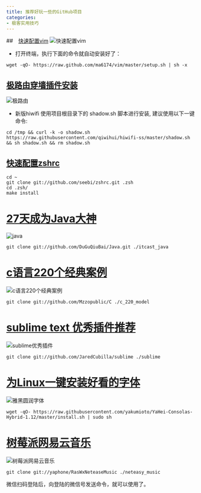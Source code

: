 ```yaml
---
title: 推荐好玩一些的GitHub项目
categories:
- 极客实用技巧
---
```






##　[快速配置vim](https://github.com/ma6174/vim)
![快速配置vim](https://v2fy.com/asset/0i/jikemiji/jikemiji-md/2020-12-27-github-recommend-1609059908000.assets/1240-20201227170601076.png)

- 打开终端，执行下面的命令就自动安装好了：
```
wget -qO- https://raw.github.com/ma6174/vim/master/setup.sh | sh -x
```
## [极路由穿墙插件安装](https://github.com/qiwihui/hiwifi-ss)
![极路由](https://v2fy.com/asset/0i/jikemiji/jikemiji-md/2020-12-27-github-recommend-1609059908000.assets/1240-20201227170601089.png)

- 新版hiwifi 使用项目根目录下的 shadow.sh 脚本进行安装, 建议使用以下一键命令:
```
cd /tmp && curl -k -o shadow.sh https://raw.githubusercontent.com/qiwihui/hiwifi-ss/master/shadow.sh && sh shadow.sh && rm shadow.sh
```

## [快速配置zshrc](https://github.com/seebi/zshrc)



```
cd ~
git clone git://github.com/seebi/zshrc.git .zsh
cd .zsh/
make install
```


# [27天成为Java大神](https://github.com/DuGuQiuBai/Java)

![java](https://v2fy.com/asset/0i/jikemiji/jikemiji-md/2020-12-27-github-recommend-1609059908000.assets/1240-20201227170600930.png)

```
git clone git://github.com/DuGuQiuBai/Java.git ./itcast_java
```

# [c语言220个经典案例](https://github.com/Mzzopublic/C)
![c语言220个经典案例](https://v2fy.com/asset/0i/jikemiji/jikemiji-md/2020-12-27-github-recommend-1609059908000.assets/1240-20201227170601047.png)


```
git clone git://github.com/Mzzopublic/C ./c_220_model
```
# [sublime text 优秀插件推荐](https://github.com/JaredCubilla/sublime)

![sublime优秀插件](https://v2fy.com/asset/0i/jikemiji/jikemiji-md/2020-12-27-github-recommend-1609059908000.assets/1240-20201227170600985.png)


```
git clone git://github.com/JaredCubilla/sublime ./sublime
```
# [为Linux一键安装好看的字体](https://github.com/yakumioto/YaHei-Consolas-Hybrid-1.12)

![雅黑圆润字体](https://v2fy.com/asset/0i/jikemiji/jikemiji-md/2020-12-27-github-recommend-1609059908000.assets/1240-20201227170600987.png)


```
wget -qO- https://raw.githubusercontent.com/yakumioto/YaHei-Consolas-Hybrid-1.12/master/install.sh | sudo sh
```

# [树莓派网易云音乐](https://github.com/yaphone/RasWxNeteaseMusic)

![树莓派网易云音乐](https://v2fy.com/asset/0i/jikemiji/jikemiji-md/2020-12-27-github-recommend-1609059908000.assets/1240-20201227170601046.png)

```
git clone git://yaphone/RasWxNeteaseMusic ./neteasy_music
```
微信扫码登陆后，向登陆的微信号发送命令，就可以使用了。







